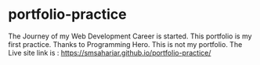 # portfolio-practice
The Journey of my Web Development Career is started. This portfolio is my first practice. Thanks to Programming Hero. This is not my portfolio. 
The Live site link is : https://smsahariar.github.io/portfolio-practice/
